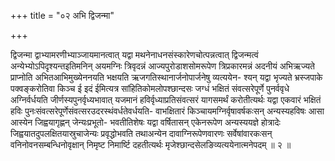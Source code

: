 +++
title = "०२ अभि द्विजन्मा"

+++

द्विजन्मा द्वाभ्यामरणीभ्याञ्जायमानत्वात् यद्वा मथनेनाधनसंस्कारेणचोत्पन्नत्वात् द्विजन्मत्वं अन्येभ्योऽपिदृश्यन्तइतिमनिन् अयमग्निः त्रिवृदन्नं आज्यपुरोडाशसोमरूपेण त्रिप्रकारमन्नं अदनीयं अभिऋज्यते प्राप्नोति अभितआभिमुख्येननयति भक्षयति ऋजगतिस्थानार्जनोपार्जनेषु व्यत्ययेन- श्यन् यद्वा भृज्यते भ्रस्जपाके पक्वङ्करोतिवा किञ्च ई इदं ईमित्यत्र सांहितिकोमलोपश्छान्दसः जग्धं भक्षितं संवत्सरेपूर्णे पुनर्ववृधे अग्निर्वर्धयति जीर्णस्यपुनर्वृध्यभावात् यजमानं हविर्वृध्याप्रतिसंवत्सरं यागसमर्थं करोतीत्यर्थः यद्वा एकवारं भक्षितं हविः पुनःसंवत्सरेपूर्णेसंवत्सरउदरस्थंवर्धतेवर्धयति- वाभक्षितारं किञ्चायमग्निर्वृषावर्षकःसन् अन्यस्यहविषः आसा आस्येन जिह्वयागृह्णन् जेन्यःप्रभूतो- भवतीतिशेषः यद्वा वर्षितासन् एकेनरूपेण अन्यस्ययज्ञे होत्रादेः जिह्वयातदुपलक्षितयास्रुचाजेन्यः प्रवृद्धोभवति तथाअन्येन दावाग्निरूपेणवारणः सर्वेषांवारकःसन् वनिनोवनसम्बन्धिनोवृक्षान् निमृष्ट निमार्ष्टि दहतीत्यर्थः मृजेश्छान्दसेलङिव्यत्ययेनात्मनेपदम् ॥ २ ॥